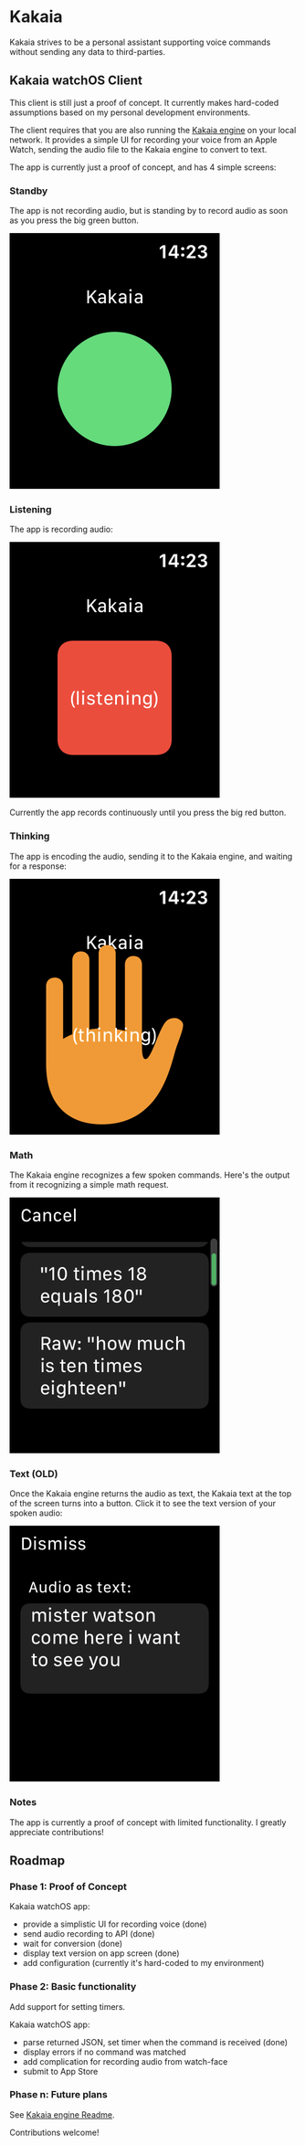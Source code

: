 # Kakaia

Kakaia strives to be a personal assistant supporting voice commands without sending any data to third-parties.

## Kakaia watchOS Client

This client is still just a proof of concept. It currently makes hard-coded assumptions based on my personal development environments.

The client requires that you are also running the [Kakaia engine](https://github.com/jeremyandrews/kakaia) on your local network. It provides a simple UI for recording your voice from an Apple Watch, sending the audio file to the Kakaia engine to convert to text.

The app is currently just a proof of concept, and has 4 simple screens:

### Standby

The app is not recording audio, but is standing by to record audio as soon as you press the big green button.

![Kakaia watchOS app: Standby](/images/standby.png?raw=true "Standby: Kakaia client")

### Listening

The app is recording audio:

![Kakaia watchOS app: Listening](/images/listening.png?raw=true "Listening: Kakaia client")

Currently the app records continuously until you press the big red button.

### Thinking

The app is encoding the audio, sending it to the Kakaia engine, and waiting for a response:

![Kakaia watchOS app: Thinking](/images/thinking.png?raw=true "Thinking: Kakaia client")

### Math

The Kakaia engine recognizes a few spoken commands. Here's the output from it recognizing a simple math request.

![Kakaia watchOS app: Math](/images/math.png?raw=true "Math: Kakaia client")

### Text (OLD)

Once the Kakaia engine returns the audio as text, the Kakaia text at the top of the screen turns into a button. Click it to see the text version of your spoken audio:

![Kakaia watchOS app: Text](/images/text.png?raw=true "Text: Kakaia client")



### Notes

The app is currently a proof of concept with limited functionality. I greatly appreciate contributions!

## Roadmap

### Phase 1: Proof of Concept

Kakaia watchOS app:

- provide a simplistic UI for recording voice (done)
- send audio recording to API (done)
- wait for conversion (done)
- display text version on app screen (done)
- add configuration (currently it's hard-coded to my environment)

### Phase 2: Basic functionality

Add support for setting timers.

Kakaia watchOS app:

- parse returned JSON, set timer when the command is received (done)
- display errors if no command was matched
- add complication for recording audio from watch-face
- submit to App Store

### Phase n: Future plans

See [Kakaia engine Readme](https://github.com/jeremyandrews/kakaia).

Contributions welcome!
